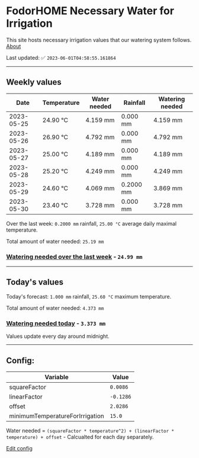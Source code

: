 # FodorHOME Necessary Water for Irrigation

This site hosts necessary irrigation values that our watering system follows. [About](https://github.com/redyau/irrigation)

Last updated: ✅ `2023-06-01T04:58:55.161864`

---

## Weekly values

| Date | Temperature | Water needed | Rainfall | Watering needed |
|-----|-----|-----|-----|-----|
| 2023-05-25 | 24.90 °C | 4.159 mm | 0.000 mm | 4.159 mm |
| 2023-05-26 | 26.90 °C | 4.792 mm | 0.000 mm | 4.792 mm |
| 2023-05-27 | 25.00 °C | 4.189 mm | 0.000 mm | 4.189 mm |
| 2023-05-28 | 25.20 °C | 4.249 mm | 0.000 mm | 4.249 mm |
| 2023-05-29 | 24.60 °C | 4.069 mm | 0.2000 mm | 3.869 mm |
| 2023-05-30 | 23.40 °C | 3.728 mm | 0.000 mm | 3.728 mm |


Over the last week: `0.2000 mm` rainfall, `25.00 °C` average daily maximal temperature.

Total amount of water needed: `25.19 mm`

### [Watering needed over the last week](lastweek.txt) - `24.99 mm`

---

## Today's values

Today's forecast: `1.000 mm` rainfall, `25.60 °C` maximum temperature.

Total amount of water needed: `4.373 mm`

### [Watering needed today](today.txt) - `3.373 mm`

Values update every day around midnight.

---

## Config:

| Variable | Value |
|-----|-----|
| squareFactor | `0.0086` |
| linearFactor | `-0.1286` |
| offset | `2.0286` |
| minimumTemperatureForIrrigation | `15.0` |

Water needed = `(squareFactor * temperature^2) + (linearFactor * temperature) + offset` - Calcualted for each day separately.

[Edit config](https://github.com/RedyAu/irrigation/edit/main/config.json)
